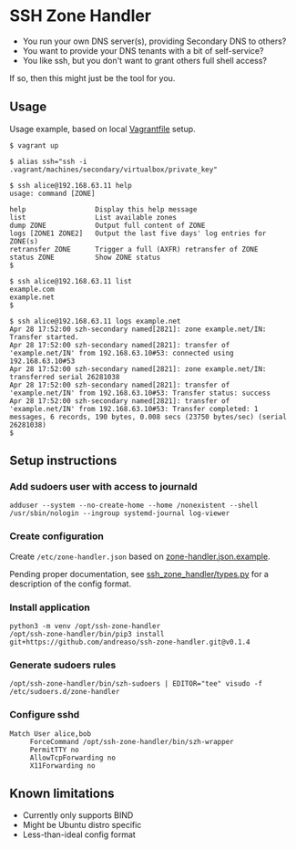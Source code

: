 # SSH Zone Handler

* You run your own DNS server(s), providing Secondary DNS to others?
* You want to provide your DNS tenants with a bit of self-service?
* You like ssh, but you don't want to grant others full shell access?

If so, then this might just be the tool for you.


## Usage

Usage example, based on local [Vagrantfile](Vagrantfile) setup.

```
$ vagrant up
```

```
$ alias ssh="ssh -i .vagrant/machines/secondary/virtualbox/private_key"
```

```
$ ssh alice@192.168.63.11 help
usage: command [ZONE]

help                 Display this help message
list                 List available zones
dump ZONE            Output full content of ZONE
logs [ZONE1 ZONE2]   Output the last five days' log entries for ZONE(s)
retransfer ZONE      Trigger a full (AXFR) retransfer of ZONE
status ZONE          Show ZONE status
$
```

```
$ ssh alice@192.168.63.11 list
example.com
example.net
$
```

```
$ ssh alice@192.168.63.11 logs example.net
Apr 28 17:52:00 szh-secondary named[2821]: zone example.net/IN: Transfer started.
Apr 28 17:52:00 szh-secondary named[2821]: transfer of 'example.net/IN' from 192.168.63.10#53: connected using 192.168.63.10#53
Apr 28 17:52:00 szh-secondary named[2821]: zone example.net/IN: transferred serial 26281038
Apr 28 17:52:00 szh-secondary named[2821]: transfer of 'example.net/IN' from 192.168.63.10#53: Transfer status: success
Apr 28 17:52:00 szh-secondary named[2821]: transfer of 'example.net/IN' from 192.168.63.10#53: Transfer completed: 1 messages, 6 records, 190 bytes, 0.008 secs (23750 bytes/sec) (serial 26281038)
$
```


## Setup instructions

### Add sudoers user with access to journald

```
adduser --system --no-create-home --home /nonexistent --shell /usr/sbin/nologin --ingroup systemd-journal log-viewer
```


### Create configuration

Create `/etc/zone-handler.json` based on [zone-handler.json.example](zone-handler.json.example).

Pending proper documentation, see
[ssh_zone_handler/types.py](ssh_zone_handler/types.py) for a
description of the config format.


### Install application

```
python3 -m venv /opt/ssh-zone-handler
/opt/ssh-zone-handler/bin/pip3 install git+https://github.com/andreaso/ssh-zone-handler.git@v0.1.4
```


### Generate sudoers rules

```
/opt/ssh-zone-handler/bin/szh-sudoers | EDITOR="tee" visudo -f /etc/sudoers.d/zone-handler
```


### Configure sshd

```
Match User alice,bob
     ForceCommand /opt/ssh-zone-handler/bin/szh-wrapper
     PermitTTY no
     AllowTcpForwarding no
     X11Forwarding no
```


## Known limitations

* Currently only supports BIND
* Might be Ubuntu distro specific
* Less-than-ideal config format
